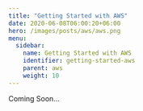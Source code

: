 ```yaml
---
title: "Getting Started with AWS"
date: 2020-06-08T06:00:20+06:00
hero: /images/posts/aws/aws.png
menu:
  sidebar:
    name: Getting Started with AWS
    identifier: getting-started-aws
    parent: aws
    weight: 10
---
```

Coming Soon...